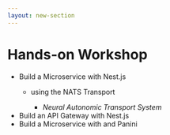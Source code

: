 ```yaml
---
layout: new-section
---
```


# Hands-on Workshop

- Build a Microservice with <logos-nestjs /> Nest.js
  * using the <logos-nats-icon /> NATS Transport
    + _Neural Autonomic Transport System_
- Build an API Gateway with <logos-nestjs /> Nest.js
- Build a Microservice with <logos-python /> and 
  <fancy-link href="https://panini.technology">Panini</fancy-link>

<style>
  ul li {
    text-align: left;
  }
</style>